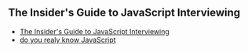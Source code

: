 The Insider's Guide to JavaScript Interviewing
-

* [The Insider's Guide to JavaScript Interviewing](http://www.toptal.com/javascript#hiring-guide)
* [do you realy know JavaScript](http://javascript-puzzlers.herokuapp.com)
